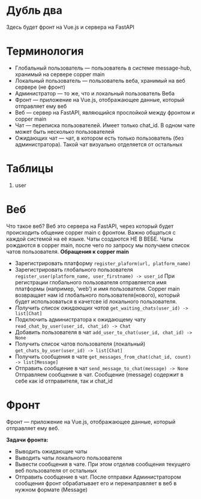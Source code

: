 # Дубль два
Здесь будет фронт на Vue.js и сервера на FastAPI
# Терминология
- Глобальный пользователь — пользователь в системе message-hub, хранимый на сервере copper main
- Локальный пользователь — пользователь веба, хранимый на веб сервере (не фронт)
- Администратор — то же, что и локальный пользователь Веба
- Фронт — приложение на Vue.js, отображающее данные, который отправляет ему веб
- Веб — сервер на FastAPI, являющийся прослойкой между фронтом и copper main
- Чат — переписка пользователей. Имеет только chat_id. В одном чате может быть несколько пользователей
- Ожидающих чат — чат, в котором есть только пользователь (без администратора). Такой чат визуально отделяется от остальных
# Таблицы
1. user
# Веб
Что такое веб? Веб это сервера на FastAPI, через который будет происходить общение copper main с фронтом. Важно общаться с каждой системой на её языке.
Чаты создаются НЕ В ВЕБЕ. Чаты рождаются в copper main, после чего по запросу мы получаем список чатов пользователя.
**Обращения к copper main**
- Зарегистрировать платформу
    `register_plaform(url, platform_name)`
- Зарегистрировать глобального пользователя
    `register_user(platform_name, user_firstname) -> user_id` 
    При регистрации глобального пользователя отправляется имя платформы (например, 'web') и имя пользователя.
    Copper main возвращает нам id глобального пользователя(нового), который будет использоваться в качетсве id локального пользователя.
- *Получить список ожидающих чатов*
    `get_waiting_chats(user_id) -> list[Chat]`
- Подключить администратора к ожидающему чату
    `read_chat_by_user(user_id, chat_id) -> Chat`
- Добавить пользователя в чат
    `add_user_to_chat(user_id, chat_id) -> None`
- Получить список чатов пользователя (локальный)
    `get_chats_by_user(user_id) -> list[Chat]`
- Получить сообщения в чате
    `get_messages_from_chat(chat_id, count) -> list[Message]`
- Отправить сообщение в чат
    `send_message_to_chat(message) -> None`
    Отправляем сообщение в чат. Сообщение (message) содержит в себе как id отправителя, так и chat_id
# Фронт
Фронт — приложение на Vue.js, отображающее данные, который отправляет ему веб.

**Задачи фронта:**
* Выводить ожидающие чаты
* Выводить чаты локального пользователя
* Вывести сообщения в чате.
    При этом отделив сообщения текущего веб пользователя от остальных
* Отправить сообщение в чат.
    После отправки Администратором сообщения фронт обрабатывает его и перенаправляет в веб в нужном формате (Message)
